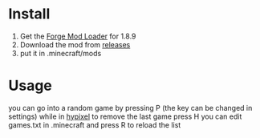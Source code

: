# Install
1. Get the [Forge Mod Loader](https://files.minecraftforge.net/net/minecraftforge/forge/index_1.8.9.html) for 1.8.9
2. Download the mod from [releases](https://github.com/TalkingPanda0/Randomhypixelgame/releases)
3. put it in .minecraft/mods
# Usage
you can go into a random game by pressing P (the key can be changed in settings) while in [hypixel](https://hypixel.net)
to remove the last game press H
you can edit games.txt in .minecraft and press R to reload the list
